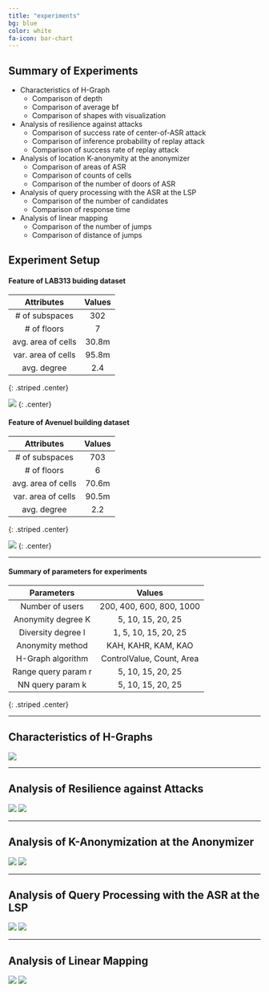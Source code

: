 ```yaml
---
title: "experiments"
bg: blue
color: white
fa-icon: bar-chart
---
```



## Summary of Experiments

- Characteristics of H-Graph
  - Comparison of depth
  - Comparison of average bf
  - Comparison of shapes with visualization
- Analysis of resilience against attacks
  - Comparison of success rate of center-of-ASR attack
  - Comparison of inference probability of replay attack
  - Comparison of success rate of replay attack
- Analysis of location K-anonymity at the anonymizer
  - Comparison of areas of ASR
  - Comparison of counts of cells
  - Comparison of the number of doors of ASR
- Analysis of query processing with the ASR at the LSP
  - Comparison of the number of candidates
  - Comparison of response time
- Analysis of linear mapping
  - Comparison of the number of jumps
  - Comparison of distance of jumps


## Experiment Setup

#### **Feature of LAB313 buiding dataset**

|     Attributes     | Values |
|:------------------:|:------:|
| # of subspaces     |   302  |
| # of floors        |    7   |
| avg. area of cells |  30.8m |
| var. area of cells |  95.8m |
| avg. degree        |   2.4  |
{: .striped .center}

<img src="{{site.url}}img/basegraph.png">
{: .center}

#### **Feature of Avenuel building dataset**

|     Attributes     | Values |
|:------------------:|:------:|
| # of subspaces     |   703  |
| # of floors        |    6   |
| avg. area of cells |  70.6m |
| var. area of cells |  90.5m |
| avg. degree        |   2.2  |
{: .striped .center}


<img src="{{site.url}}img/lotte.png">
{: .center}

-------------------------

#### **Summary of parameters for experiments**

|      Parameters     |           Values          |
|:-------------------:|:-------------------------:|
| Number of users     |  200, 400, 600, 800, 1000 |
| Anonymity degree K  |     5, 10, 15, 20, 25     |
| Diversity degree l  |    1, 5, 10, 15, 20, 25   |
| Anonymity method    |    KAH, KAHR, KAM, KAO    |
| H-Graph algorithm   | ControlValue, Count, Area |
| Range query param r |     5, 10, 15, 20, 25     |
| NN query param k    |     5, 10, 15, 20, 25     |
{: .striped .center}

-------------------------


## Characteristics of H-Graphs

<img src="{{site.url}}img/experiment-1.png">

-------------------------


## Analysis of Resilience against Attacks

<img src="{{site.url}}img/experiment-2.png">

<img src="{{site.url}}img/experiment-3.png">

-------------------------

## Analysis of K-Anonymization at the Anonymizer


<img src="{{site.url}}img/experiment-4.png">

<img src="{{site.url}}img/experiment-5.png">

---

## Analysis of Query Processing with the ASR at the LSP

<img src="{{site.url}}img/experiment-6.png">

<img src="{{site.url}}img/experiment-7.png">

---

## Analysis of Linear Mapping

<img src="{{site.url}}img/experiment-8.png">

<img src="{{site.url}}img/experiment-9.png">






